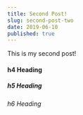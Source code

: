```yaml
---
title: Second Post!
slug: second-post-two
date: 2019-06-10
published: true
---
```


This is my second post!

#### h4 Heading

##### h5 Heading

###### h6 Heading
